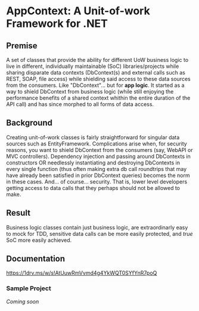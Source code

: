 # AppContext: A Unit-of-work Framework for .NET
## Premise
A set of classes that provide the ability for different UoW business logic to live in different, individually maintainable (SoC) libraries/projects while sharing disparate data contexts (DbContext(s) and external calls such as REST, SOAP, file access) while shielding said access to these data sources from the consumers. Like "DbContext"... but for **app logic**. It started as a way to shield DbContext from business logic (while still enjoying the performance benefits of a shared context whithin the entire duration of the API call) and has since morphed to all forms of data access.
## Background
Creating unit-of-work classes is fairly straightforward for singular data sources such as EntityFramework. Complications arise when, for security reasons, you want to shield DbContext from the consumers (say, WebAPI or MVC controllers). Dependency injection and passing around DbContexts in constructors OR needlessly instantiating and destroying DbContexts in every single function (thus often making extra db call roundtrips that may have already been satisfied in prior DbContext queries) becomes the norm in these cases. And... of course... security. That is, lower level  developers getting access to data calls that they perhaps should not be allowed to make.
## Result
Business logic classes contain just business logic, are extraordinarly easy to mock for TDD, sensitive data calls can be more easily protected, and *true* SoC more easily achieved. 
## Documentation
https://1drv.ms/w/s!AtUuwRmVvmd4g4YkWQT0SYfYnR7poQ
### Sample Project
*Coming soon*
